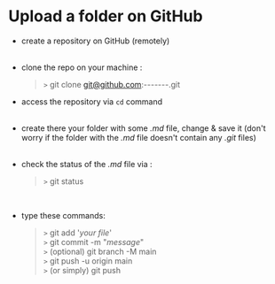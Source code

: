 # Upload a folder on GitHub

- create a repository on GitHub (remotely) 
  <br> <br>
- clone the repo on your machine :

  > `>` git clone git@github.com:-------.git
- access the repository via `cd` command <br><br>
- create there your folder with some *.md* file, change & save it
  (don't worry if the folder with the *.md* file doesn't contain any *.git* files) <br><br>
- check the status of the *.md* file via :
  > `>` git status

<br>

- type these commands: <br>
     > `>` git add '*your file*' <br>
  > `>` git commit -m "*message*" <br>
  > `>` (optional) git branch -M main <br>
  > `>` git push -u origin main <br>
  > `>` (or simply) git push

